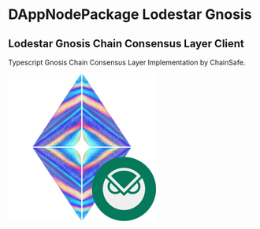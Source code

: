 # DAppNodePackage Lodestar Gnosis

## Lodestar Gnosis Chain Consensus Layer Client

Typescript Gnosis Chain Consensus Layer Implementation by ChainSafe.

![avatar](avatar.png)
